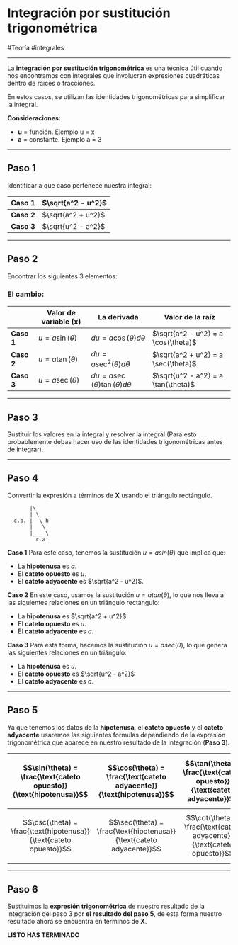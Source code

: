 # Integración por sustitución trigonométrica
#Teoría #integrales

---
La **integración por sustitución trigonométrica** es una técnica útil cuando nos encontramos con integrales que involucran expresiones cuadráticas dentro de raíces o fracciones.

En estos casos, se utilizan las identidades trigonométricas para simplificar la integral. 

**Consideraciones:**
- **u** = función. Ejemplo u = x
- **a** = constante. Ejemplo a = 3
---
## Paso 1
Identificar a que caso pertenece nuestra integral:

| **Caso 1** | $\sqrt{a^2 - u^2}$ |
| ---------- | ------------------ |
| **Caso 2** | $\sqrt{a^2 + u^2}$ |
| **Caso 3** | $\sqrt{u^2 - a^2}$ |

---
## Paso 2
Encontrar los siguientes 3 elementos:
### El cambio:

|            | Valor de variable (x) | La derivada                                | Valor de la raíz                    |
| ---------- | --------------------- | ------------------------------------------ | ----------------------------------- |
| **Caso 1** | $u = a \sin(\theta)$  | $du = a \cos(\theta) d\theta$              | $\sqrt{a^2 - u^2} = a \cos(\theta)$ |
| **Caso 2** | $u = a \tan(\theta)$  | $du = a \sec^2(\theta) d\theta$            | $\sqrt{a^2 + u^2} = a \sec(\theta)$ |
| **Caso 3** | $u = a \sec(\theta)$  | $du = a \sec(\theta) \tan(\theta) d\theta$ | $\sqrt{u^2 - a^2} = a \tan(\theta)$ |

---
## Paso 3
Sustituir los valores en la integral y resolver la integral (Para esto probablemente debas hacer uso de las identidades trigonométricas antes de integrar).

---
## Paso 4
Convertir la expresión a términos de **X** usando el triángulo rectángulo. 
```
       |\
       | \
  c.o. |  \ h
       |   \
       |____\
         c.a.

```

**Caso 1**
Para este caso, tenemos la sustitución $u=a sin⁡(θ)$ que implica que:
- La **hipotenusa** es $a$.
- El **cateto opuesto** es $u$.
- El **cateto adyacente** es $\sqrt{a^2 - u^2}$.

**Caso 2**
En este caso, usamos la sustitución $u=a tan⁡(θ)$, lo que nos lleva a las siguientes relaciones en un triángulo rectángulo:
- La **hipotenusa** es $\sqrt{a^2 + u^2}$
- El **cateto opuesto** es $u$.
- El **cateto adyacente** es $a$.

**Caso 3**
Para esta forma, hacemos la sustitución $u=a sec⁡(θ)$, lo que genera las siguientes relaciones en un triángulo:
- La **hipotenusa** es $u$.
- El **cateto opuesto** es $\sqrt{u^2 - a^2}$
- El **cateto adyacente** es $a$.
---
## Paso 5
Ya que tenemos los datos de la **hipotenusa**, el **cateto opuesto** y el **cateto adyacente** usaremos las siguientes formulas dependiendo de la expresión trigonométrica que aparece en nuestro resultado de la integración (**Paso 3**).

| $$\sin(\theta) = \frac{\text{cateto opuesto}}{\text{hipotenusa}}$$ | $$\cos(\theta) = \frac{\text{cateto adyacente}}{\text{hipotenusa}}$$ | $$\tan(\theta) = \frac{\text{cateto opuesto}}{\text{cateto adyacente}}$$ |
| ------------------------------------------------------------------ | -------------------------------------------------------------------- | ------------------------------------------------------------------------ |
| $$\csc(\theta) = \frac{\text{hipotenusa}}{\text{cateto opuesto}}$$ | $$\sec(\theta) = \frac{\text{hipotenusa}}{\text{cateto adyacente}}$$ | $$\cot(\theta) = \frac{\text{cateto adyacente}}{\text{cateto opuesto}}$$ |

---
## Paso 6
Sustituimos la **expresión trigonométrica** de nuestro resultado de la integración del paso 3 por **el resultado del paso 5**, de esta forma nuestro resultado ahora se encuentra en términos de **X**.

**LISTO HAS TERMINADO**